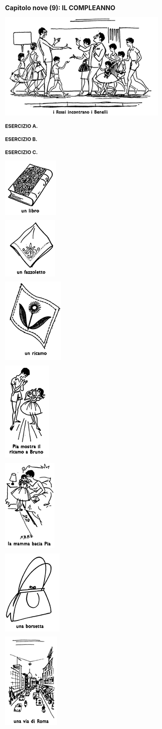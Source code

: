 ## Capitolo nove (9): IL COMPLEANNO



![](../images/c9.1.png)

### ESERCIZIO A.


### ESERCIZIO B.


### ESERCIZIO C.


<!---
Footnotes
-->

![](../images/9sub1.png)

![](../images/9sub2.png)

![](../images/9sub3.png)

![](../images/9sub4.png)

![](../images/9sub5.png)

![](../images/9sub6.png)

![](../images/9sub7.png)

<!--stackedit_data:
eyJoaXN0b3J5IjpbMTcyODczNTYzMSw5NzQ5Njc5MiwxMjcxMj
Y3NDk4LDEwNDY3OTM5MzRdfQ==
-->